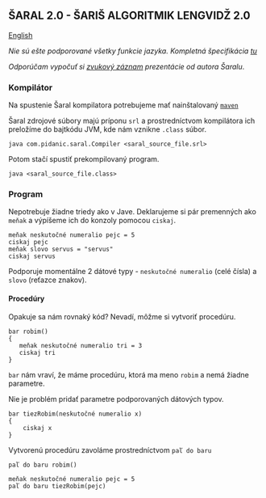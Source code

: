 ## ŠARAL 2.0 - ŠARIŠ ALGORITMIK LENGVIDŽ 2.0

[English](README.md)

*Nie sú ešte podporované všetky funkcie jazyka. Kompletná špecifikácia [tu](https://github.com/laciKE/saral/blob/master/specifikacia.md)*

*Odporúčam vypočuť si [zvukový záznam](https://www.youtube.com/watch?v=-VNgsKEl4sA) prezentácie od autora Šaralu*.

### Kompilátor
Na spustenie Šaral kompilatora potrebujeme mať nainštalovaný [`maven`](https://maven.apache.org/)

Šaral zdrojové súbory majú príponu `srl` a prostredníctvom kompilátora ich preložíme do bajtkódu JVM, kde nám vznikne `.class` súbor. 

`java com.pidanic.saral.Compiler <saral_source_file.srl>`

Potom stačí spustiť prekompilovaný program. 

`java <saral_source_file.class>`

### Program
Nepotrebuje žiadne triedy ako v Jave. Deklarujeme si pár premenných ako `meňak` a výpíšeme ich do konzoly pomocou `ciskaj`.
```
meňak neskutočné numeralio pejc = 5
ciskaj pejc
meňak slovo servus = "servus"
ciskaj servus
```

Podporuje momentálne 2 dátové typy - `neskutočné numeralio` (celé čísla) a `slovo` (reťazce znakov).


#### Procedúry
Opakuje sa nám rovnaký kód? Nevadí, môžme si vytvoriť procedúru.
```
bar robim()
{
   meňak neskutočné numeralio tri = 3
   ciskaj tri
}
```

`bar` nám vraví, že máme procedúru, ktorá ma meno `robim` a nemá žiadne parametre. 

Nie je problém pridať parametre podporovaných dátových typov.
```
bar tiezRobim(neskutočné numeralio x)
{
    ciskaj x
}
```

Vytvorenú procedúru zavoláme prostredníctvom `paľ do baru`
```
paľ do baru robim()

meňak neskutočné numeralio pejc = 5
paľ do baru tiezRobim(pejc)

```